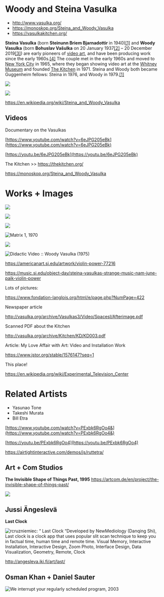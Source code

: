 # Woody and Steina Vasulka

- http://www.vasulka.org/
- https://monoskop.org/Steina_and_Woody_Vasulka
- https://vasulkakitchen.org/

**Steina Vasulka** (born **Steinunn Briem Bjarnadottir** in 1940)[[1]](https://en.wikipedia.org/wiki/Steina_and_Woody_Vasulka#cite_note-CV-1) and **Woody Vasulka** (born **Bohuslav Vašulka** on 20 January 1937[[2]](https://en.wikipedia.org/wiki/Steina_and_Woody_Vasulka#cite_note-2) – 20 December 2019[[3]](https://en.wikipedia.org/wiki/Steina_and_Woody_Vasulka#cite_note-3)) are early pioneers of [video art](https://en.wikipedia.org/wiki/Video_art), and have been producing work since the early 1960s.[[4]](https://en.wikipedia.org/wiki/Steina_and_Woody_Vasulka#cite_note-4) The couple met in the early 1960s and moved to [New York City](https://en.wikipedia.org/wiki/New_York_City) in 1965, where they began showing video art at the [Whitney Museum](https://en.wikipedia.org/wiki/Whitney_Museum) and founded [The Kitchen](https://en.wikipedia.org/wiki/The_Kitchen) in 1971. Steina and Woody both became Guggenheim fellows: Steina in 1976, and Woody in 1979.[[1]](https://en.wikipedia.org/wiki/Steina_and_Woody_Vasulka#cite_note-CV-1)

![](https://paper-attachments.dropbox.com/s_8D2F483E3CF63FF522AC5095B37EAC709607D50664DA8C8840535F0C637160EF_1594307675887_merlin_166498308_c3af341f-0425-4918-8ee1-bca81c76f22f-superJumbo.jpg)

![](https://paper-attachments.dropbox.com/s_8D2F483E3CF63FF522AC5095B37EAC709607D50664DA8C8840535F0C637160EF_1594307687369_vasulkas.jpg)

https://en.wikipedia.org/wiki/Steina_and_Woody_Vasulka


## Videos

Documentary on the Vasulkas

[https://www.youtube.com/watch?v=6eJPG205eBk](https://www.youtube.com/watch?v=6eJPG205eBk)

[https://youtu.be/6eJPG205eBk](https://youtu.be/6eJPG205eBk)

The Kitchen >> https://thekitchen.org/

https://monoskop.org/Steina_and_Woody_Vasulka


# Works + Images

![](https://paper-attachments.dropbox.com/s_8D2F483E3CF63FF522AC5095B37EAC709607D50664DA8C8840535F0C637160EF_1594307716755_woody-vasulka-waveform-studies-vii-800x800.jpg)

![](https://paper-attachments.dropbox.com/s_8D2F483E3CF63FF522AC5095B37EAC709607D50664DA8C8840535F0C637160EF_1594307722915_s034301.jpg)

![](https://paper-attachments.dropbox.com/s_8D2F483E3CF63FF522AC5095B37EAC709607D50664DA8C8840535F0C637160EF_1594307761290_C-ztlVyUMAAgVYh.jpg)

![Matrix 1, 1970](https://paper-attachments.dropbox.com/s_8D2F483E3CF63FF522AC5095B37EAC709607D50664DA8C8840535F0C637160EF_1594307884608_s034401.jpg)

![](https://www.eai.org/user_files/images/artist/vasulkas_transform_xl.jpg)

![Didactic Video :: Woody Vasulka (1975)](https://66.media.tumblr.com/6b504d39fefaa5a215af4caf9914e589/tumblr_n16jo3JegZ1qc5xeco1_500.png)

https://americanart.si.edu/artwork/violin-power-77216

https://music.si.edu/object-day/steina-vasulkas-strange-music-nam-june-paik-violin-power


Lots of pictures:

https://www.fondation-langlois.org/html/e/page.php?NumPage=422

Newspaper article

http://vasulka.org/archive/Vasulkas3/Video/SpacesI/Afterimage.pdf

Scanned PDF about the Kitchen

http://vasulka.org/archive/Kitchen/KD/KD003.pdf

Article: My Love Affair with Art: Video and Installation Work

https://www.jstor.org/stable/1576147?seq=1

This place!

https://en.wikipedia.org/wiki/Experimental_Television_Center


# Related Artists

- Yasunao Tone
- Takeshi Murata
- Bill Etra

[https://www.youtube.com/watch?v=PExbk6RgOo4&](https://www.youtube.com/watch?v=PExbk6RgOo4&)

[https://youtu.be/PExbk6RgOo4](https://youtu.be/PExbk6RgOo4)

https://airtightinteractive.com/demos/js/ruttetra/


## Art + Com Studios

**The Invisible Shape of Things Past, 1995**
https://artcom.de/en/project/the-invisible-shape-of-things-past/

![](https://artcom.de/wp-content/uploads/2015/02/1995_invisble_Shape_04-1360x765.jpg)

## Jussi Ängeslevä

**Last Clock**

![rcruzniemiec: “ Last Clock “Developed by NewMediology (Danqing Shi), Last clock is a clock app that uses popular slit scan technique to keep you in factual time, human time and remote time. Visual Memory, Interactive Installation, Interactive Design, Zoom Photo, Interface Design, Data Visualization, Geometry, Remote, Clock](https://i.pinimg.com/originals/94/e7/50/94e7501883b6b9f88df2e95b79ad948d.jpg)


http://angesleva.iki.fi/art/last/


## Osman Khan + Daniel Sauter

![We interrupt your regularly scheduled program, 2003](http://www.osmankhan.com/_images/uploads/47.jpg)
